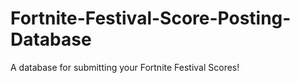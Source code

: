 # Fortnite-Festival-Score-Posting-Database
A database for submitting your Fortnite Festival Scores!
